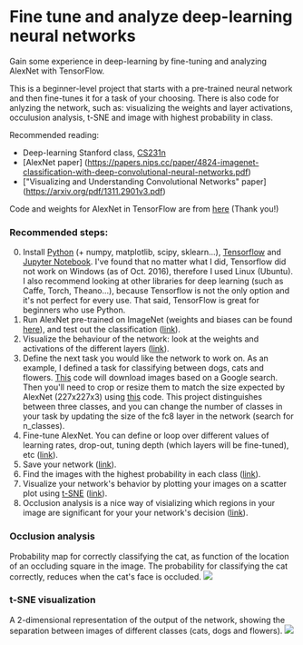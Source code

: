 # Fine tune and analyze deep-learning neural networks
Gain some experience in deep-learning by fine-tuning and analyzing AlexNet with TensorFlow.

This is a beginner-level project that starts with a pre-trained neural network and then fine-tunes it for a task of your choosing. There is also code for anlyzing the network, such as: visualizing the weights and layer activations, occulusion analysis, t-SNE and image with highest probability in class.

Recommended reading:
- Deep-learning Stanford class, [CS231n](http://cs231n.github.io/)
- [AlexNet paper] (https://papers.nips.cc/paper/4824-imagenet-classification-with-deep-convolutional-neural-networks.pdf)
- ["Visualizing and Understanding Convolutional Networks" paper] (https://arxiv.org/pdf/1311.2901v3.pdf)

Code and weights for AlexNet in TensorFlow are from [here]( http://www.cs.toronto.edu/~guerzhoy/tf_alexnet/) (Thank you!)

### Recommended steps: 

0. Install [Python](https://www.python.org/downloads/) (+ numpy, matplotlib, scipy, sklearn...), [Tensorflow](https://www.tensorflow.org/get_started/os_setup) and [Jupyter Notebook](http://jupyter.readthedocs.io/en/latest/install.html). I've found that no matter what I did, Tensorflow did not work on Windows (as of Oct. 2016), therefore I used Linux (Ubuntu). I also recommend looking at other libraries for deep learning (such as Caffe, Torch, Theano...), because Tensorflow is not the only option and it's not perfect for every use. That said, TensorFlow is great for beginners who use Python.
1. Run AlexNet pre-trained on ImageNet (weights and biases can be found [here](http://www.cs.toronto.edu/~guerzhoy/tf_alexnet/bvlc_alexnet.npy)), and test out the classification ([link](https://github.com/orlyliba/Fine_Tune_Analyze_Neural_Net/blob/master/AlexNet_notebook.ipynb)).
2. Visualize the behaviour of the network: look at the weights and activations of the different layers ([link](https://github.com/orlyliba/Fine_Tune_Analyze_Neural_Net/blob/master/AlexNet_vis_notebook.ipynb)).
3. Define the next task you would like the network to work on. As an example, I defined a task for classifying between dogs, cats and flowers. [This](https://github.com/orlyliba/Fine_Tune_Analyze_Neural_Net/blob/master/image_dl.py) code will download images based on a Google search. Then you'll need to crop or resize them to match the size expected by AlexNet (227x227x3) using [this](https://github.com/orlyliba/Fine_Tune_Analyze_Neural_Net/blob/master/Prep_Images.ipynb) code. This project distinguishes between three classes, and you can change the number of classes in your task by updating the size of the fc8 layer in the network (search for n_classes).
4. Fine-tune AlexNet. You can define or loop over different values of learning rates, drop-out, tuning depth (which layers will be fine-tuned), etc ([link](https://github.com/orlyliba/Fine_Tune_Analyze_Neural_Net/blob/master/AlexNet_finetune_select_layers.ipynb)).
5. Save your network ([link](https://github.com/orlyliba/Fine_Tune_Analyze_Neural_Net/blob/master/AlexNet_finetune_save_net.ipynb)).
6. Find the images with the highest probability in each class ([link](https://github.com/orlyliba/Fine_Tune_Analyze_Neural_Net/blob/master/Find_highest_prob_image.ipynb)).
7. Visualize your network's behavior by plotting your images on a scatter plot using [t-SNE](https://en.wikipedia.org/wiki/T-distributed_stochastic_neighbor_embedding) ([link](https://github.com/orlyliba/Fine_Tune_Analyze_Neural_Net/blob/master/AlexNet_TSNE.ipynb)).
8. Occlusion analysis is a nice way of visializing which regions in your image are significant for your your network's decision ([link](https://github.com/orlyliba/Fine_Tune_Analyze_Neural_Net/blob/master/Occlusion_analysis.ipynb)).


### Occlusion analysis 
Probability map for correctly classifying the cat, as function of the location of an occluding square in the image. The probability for classifying the cat correctly, reduces when the cat's face is occluded.
![](https://cloud.githubusercontent.com/assets/19598320/21302263/50be3440-c56a-11e6-9302-aa76cb52eeec.png)

### t-SNE visualization 
A 2-dimensional representation of the output of the network, showing the separation between images of different classes (cats, dogs and flowers).
![](https://cloud.githubusercontent.com/assets/19598320/21300571/f575930e-c559-11e6-9324-50ca4d98c09d.png)



